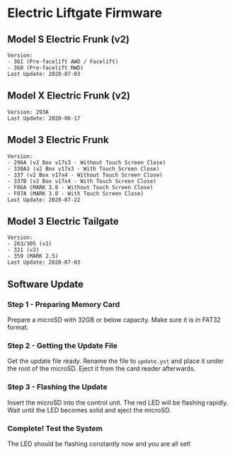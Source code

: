 # Electric Liftgate Firmware

## Model S Electric Frunk (v2)
```
Version:
- 361 (Pre-facelift AWD / Facelift)
- 360 (Pre-facelift RWD)
Last Update: 2020-07-03
```

## Model X Electric Frunk (v2)
```
Version: 293A
Last Update: 2020-06-17
```

## Model 3 Electric Frunk
```
Version:
- 296A (v2 Box v17x3 - Without Touch Screen Close)
- 330A3 (v2 Box v17x3 - With Touch Screen Close)
- 337 (v2 Box v17x4 - Without Touch Screen Close)
- 337B (v2 Box v17x4 - With Touch Screen Close)
- F06A (MARK 3.0 - Without Touch Screen Close)
- F07A (MARK 3.0 - With Touch Screen Close)
Last Update: 2020-07-22
```

## Model 3 Electric Tailgate
```
Version:
- 263/305 (v1)
- 321 (v2)
- 359 (MARK 2.5)
Last Update: 2020-07-03
```

## Software Update
### Step 1 - Preparing Memory Card
Prepare a microSD with 32GB or below capacity.
Make sure it is in FAT32 format.

### Step 2 - Getting the Update File
Get the update file ready.
Rename the file to `update.yst` and place it under the root of the microSD.
Eject it from the card reader afterwards.

### Step 3 - Flashing the Update
Insert the microSD into the control unit.
The red LED will be flashing rapidly.
Wait until the LED becomes solid and eject the microSD.

### Complete! Test the System
The LED should be flashing constantly now and you are all set!